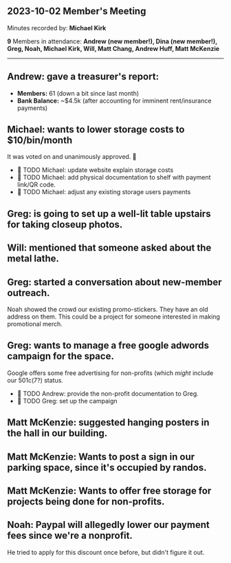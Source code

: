 ## 2023-10-02 Member's Meeting

Minutes recorded by: **Michael Kirk**

**9** Members in attendance: **Andrew (new member!), Dina (new member!), Greg, Noah, Michael Kirk, Will, Matt Chang, Andrew Huff, Matt McKenzie**

---

## Andrew: gave a treasurer's report:

- __Members:__ 61 (down a bit since last month)
- __Bank Balance:__ ~$4.5k (after accounting for imminent rent/insurance payments)

## Michael: wants to lower storage costs to $10/bin/month

It was voted on and unanimously approved. 🎉

- 👷 TODO Michael: update website explain storage costs
- 👷 TODO Michael: add physical documentation to shelf with payment link/QR code.
- 👷 TODO Michael: adjust any existing storage users payments

## Greg: is going to set up a well-lit table upstairs for taking closeup photos.

## Will: mentioned that someone asked about the metal lathe.

## Greg: started a conversation about new-member outreach.

Noah showed the crowd our existing promo-stickers. They have an old address on
them. This could be a project for someone interested in making promotional
merch.

## Greg: wants to manage a free google adwords campaign for the space.

Google offers some free advertising for non-profits (which _might_ include our
501c(7?) status.

- 👷 TODO Andrew: provide the non-profit documentation to Greg.
- 👷 TODO Greg: set up the campaign

## Matt McKenzie: suggested hanging posters in the hall in our building.

## Matt McKenzie: Wants to post a sign in our parking space, since it's occupied by randos.

## Matt McKenzie: Wants to offer free storage for projects being done for non-profits.

## Noah: Paypal will allegedly lower our payment fees since we're a nonprofit.

He tried to apply for this discount once before, but didn't figure it out.

